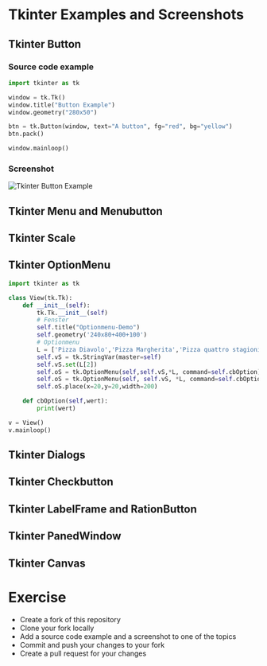 # Tkinter Examples and Screenshots

## Tkinter Button

### Source code example

```python
import tkinter as tk

window = tk.Tk()
window.title("Button Example")
window.geometry("280x50")

btn = tk.Button(window, text="A button", fg="red", bg="yellow")
btn.pack()

window.mainloop()

```

### Screenshot
![Tkinter Button Example](tkinter_button.png "Tkinter Button Example")


## Tkinter Menu and Menubutton

## Tkinter Scale

## Tkinter OptionMenu
```python
import tkinter as tk

class View(tk.Tk):
    def __init__(self):
        tk.Tk.__init__(self)
        # Fenster
        self.title("Optionmenu-Demo")
        self.geometry('240x80+400+100')
        # Optionmenu
        L = ['Pizza Diavolo','Pizza Margherita','Pizza quattro stagioni']
        self.vS = tk.StringVar(master=self)
        self.vS.set(L[2])
        self.oS = tk.OptionMenu(self,self.vS,*L, command=self.cbOption)
        self.oS = tk.OptionMenu(self, self.vS, *L, command=self.cbOption)
        self.oS.place(x=20,y=20,width=200)

    def cbOption(self,wert):
        print(wert)

v = View()
v.mainloop()
```

## Tkinter Dialogs

## Tkinter Checkbutton

## Tkinter LabelFrame and RationButton

## Tkinter PanedWindow

## Tkinter Canvas

# Exercise
 - Create a fork of this repository
 - Clone your fork locally
 - Add a source code example and a screenshot to one of the topics
 - Commit and push your changes to your fork
 - Create a pull request for your changes

